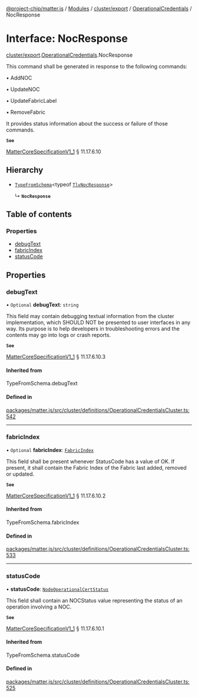 [@project-chip/matter.js](../README.md) / [Modules](../modules.md) / [cluster/export](../modules/cluster_export.md) / [OperationalCredentials](../modules/cluster_export.OperationalCredentials.md) / NocResponse

# Interface: NocResponse

[cluster/export](../modules/cluster_export.md).[OperationalCredentials](../modules/cluster_export.OperationalCredentials.md).NocResponse

This command shall be generated in response to the following commands:

  • AddNOC

  • UpdateNOC

  • UpdateFabricLabel

  • RemoveFabric

It provides status information about the success or failure of those commands.

**`See`**

[MatterCoreSpecificationV1_1](spec_export.MatterCoreSpecificationV1_1.md) § 11.17.6.10

## Hierarchy

- [`TypeFromSchema`](../modules/tlv_export.md#typefromschema)\<typeof [`TlvNocResponse`](../modules/cluster_export.OperationalCredentials.md#tlvnocresponse)\>

  ↳ **`NocResponse`**

## Table of contents

### Properties

- [debugText](cluster_export.OperationalCredentials.NocResponse.md#debugtext)
- [fabricIndex](cluster_export.OperationalCredentials.NocResponse.md#fabricindex)
- [statusCode](cluster_export.OperationalCredentials.NocResponse.md#statuscode)

## Properties

### debugText

• `Optional` **debugText**: `string`

This field may contain debugging textual information from the cluster implementation, which SHOULD NOT be
presented to user interfaces in any way. Its purpose is to help developers in troubleshooting errors and the
contents may go into logs or crash reports.

**`See`**

[MatterCoreSpecificationV1_1](spec_export.MatterCoreSpecificationV1_1.md) § 11.17.6.10.3

#### Inherited from

TypeFromSchema.debugText

#### Defined in

[packages/matter.js/src/cluster/definitions/OperationalCredentialsCluster.ts:542](https://github.com/project-chip/matter.js/blob/3adaded6/packages/matter.js/src/cluster/definitions/OperationalCredentialsCluster.ts#L542)

___

### fabricIndex

• `Optional` **fabricIndex**: [`FabricIndex`](../modules/datatype_export.md#fabricindex)

This field shall be present whenever StatusCode has a value of OK. If present, it shall contain the Fabric
Index of the Fabric last added, removed or updated.

**`See`**

[MatterCoreSpecificationV1_1](spec_export.MatterCoreSpecificationV1_1.md) § 11.17.6.10.2

#### Inherited from

TypeFromSchema.fabricIndex

#### Defined in

[packages/matter.js/src/cluster/definitions/OperationalCredentialsCluster.ts:533](https://github.com/project-chip/matter.js/blob/3adaded6/packages/matter.js/src/cluster/definitions/OperationalCredentialsCluster.ts#L533)

___

### statusCode

• **statusCode**: [`NodeOperationalCertStatus`](../enums/cluster_export.OperationalCredentials.NodeOperationalCertStatus.md)

This field shall contain an NOCStatus value representing the status of an operation involving a NOC.

**`See`**

[MatterCoreSpecificationV1_1](spec_export.MatterCoreSpecificationV1_1.md) § 11.17.6.10.1

#### Inherited from

TypeFromSchema.statusCode

#### Defined in

[packages/matter.js/src/cluster/definitions/OperationalCredentialsCluster.ts:525](https://github.com/project-chip/matter.js/blob/3adaded6/packages/matter.js/src/cluster/definitions/OperationalCredentialsCluster.ts#L525)
